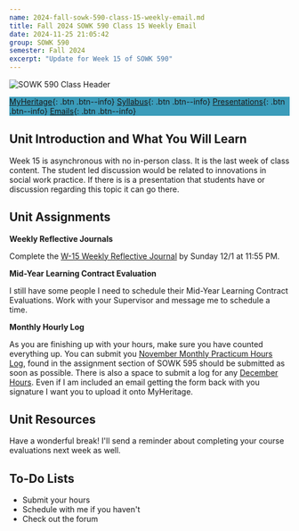 ```yaml
---
name: 2024-fall-sowk-590-class-15-weekly-email.md
title: Fall 2024 SOWK 590 Class 15 Weekly Email
date: 2024-11-25 21:05:42
group: SOWK 590
semester: Fall 2024
excerpt: "Update for Week 15 of SOWK 590"
---
```


![SOWK 590 Class Header](https://jacobrcampbell.com/assets/media/2024-09-01-sowk-590-email-header-image.jpg)

<div style="background-color: #3b9cba; width: 100%;" markdown="1">

[MyHeritage](https://myheritage.heritage.edu/ICS/Academics/SOWK/SOWK_590/2425_FA-SOWK_590-1/){: .btn .btn--info}
[Syllabus](https://myheritage.heritage.edu/ICS/Academics/SOWK/SOWK_590/2425_FA-SOWK_590-1/Syllabus.jnz){: .btn .btn--info}
[Presentations](https://presentations.jacobrcampbell.com){: .btn .btn--info}
[Emails](https://jacobrcampbell.com/communications/){: .btn .btn--info}

</div>

## Unit Introduction and What You Will Learn

Week 15 is asynchronous with no in-person class. It is the last week of class content. The student led discussion would be related to innovations in social work practice. If there is is a presentation that students have or discussion regarding this topic it can go there.

## Unit Assignments

**Weekly Reflective Journals**

Complete the [W-15 Weekly Reflective Journal](https://myheritage.heritage.edu/ICS/Academics/SOWK/SOWK_590/2425_FA-SOWK_590-1/Assignments.jnz?portlet=Coursework&screen=AssignmentDetailView&screenType=change&id=60cd18a8-415f-47be-8ec7-a509072fb1d3) by Sunday 12/1 at 11:55 PM.

**Mid-Year Learning Contract Evaluation**

I still have some people I need to schedule their Mid-Year Learning Contract Evaluations. Work with your Supervisor and message me to schedule a time.

**Monthly Hourly Log**

As you are finishing up with your hours, make sure you have counted everything up. You can submit you [November Monthly Practicum Hours Log](https://myheritage.heritage.edu/ICS/Academics/SOWK/SOWK_595/2425_FA-SOWK_595-1/Assignments.jnz?portlet=Coursework&screen=AssignmentDetailView&screenType=change&id=df5c753f-048d-468d-9136-5d98823925a3), found in the assignment section of SOWK 595 should be submitted as soon as possible. There is also a space to submit a log for any [December Hours](https://myheritage.heritage.edu/ICS/Academics/SOWK/SOWK_595/2425_FA-SOWK_595-1/Assignments.jnz?portlet=Coursework&screen=AssignmentDetailView&screenType=change&id=68c007fe-5326-4486-9d20-ce406247d761). Even if I am included an email getting the form back with you signature I want you to upload it onto MyHeritage.


## Unit Resources

Have a wonderful break! I'll send a reminder about completing your course evaluations next week as well. 


## To-Do Lists

- Submit your hours
- Schedule with me if you haven't
- Check out the forum
